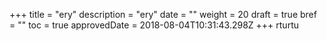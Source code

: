 +++
title = "ery"
description = "ery"
date = ""
weight = 20
draft = true
bref = ""
toc = true
approvedDate = 2018-08-04T10:31:43.298Z
+++
rturtu
